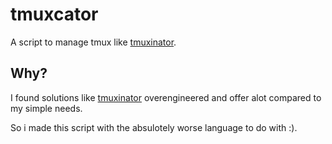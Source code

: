 # tmuxcator
A script to manage tmux like [tmuxinator](https://github.com/tmuxinator/tmuxinator).

## Why?
I found solutions like [tmuxinator](https://github.com/tmuxinator/tmuxinator) overengineered and offer alot compared to my simple needs.

So i made this script with the absulotely worse language to do with :). 
